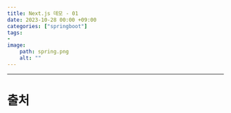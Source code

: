 ```yaml
---
title: Next.js 데모 - 01
date: 2023-10-28 00:00 +09:00
categories: ["springboot"]
tags: 
- 
image:
    path: spring.png
    alt: ""
---
```





---
# 출처


